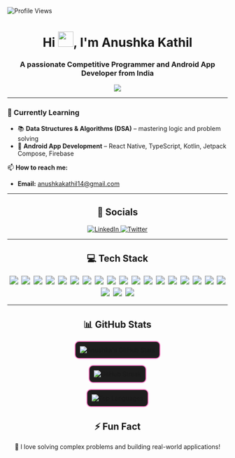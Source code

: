 ![Profile Views](https://komarev.com/ghpvc/?username=Anushka-Kathil&label=Profile%20views&color=F77247&style=flat)

<h1 align="center">
  Hi <img src="https://media.giphy.com/media/hvRJCLFzcasrR4ia7z/giphy.gif" width="35">, I'm Anushka Kathil
</h1>
<h3 align="center">A passionate Competitive Programmer and Android App Developer from India</h3>

<p align="center">
  <img src="https://readme-typing-svg.herokuapp.com?color=F77247&lines=Competitive+Programmer;Android+App+Developer;Kotlin+%7C+C%2B%2B%7C+Java+%7C+MERN+Stack;Problem+Solver+%7C+Tech+Enthusiast&center=true&width=500&height=50">
</p>



---

<h3>🌱 Currently Learning</h3>

<ul>
  <li>📚 <b>Data Structures & Algorithms (DSA)</b> – mastering logic and problem solving</li>
  <li>📱 <b>Android App Development</b> – React Native, TypeScript, Kotlin, Jetpack Compose, Firebase</li>
</ul>

📫 **How to reach me:**  
- **Email:** anushkakathil14@gmail.com  

---

<h2 align="center">🔗 Socials</h2>

<p align="center">
   <a href="https://www.linkedin.com/in/anushka-kathil-201850203/" target="_blank">
    <img src="https://img.shields.io/badge/LinkedIn-0077B5?style=for-the-badge&logo=linkedin&logoColor=white" alt="LinkedIn"/>
  </a>
  <a href="https://twitter.com/anushkakat92518" target="_blank">
    <img src="https://img.shields.io/badge/Twitter-1DA1F2?style=for-the-badge&logo=twitter&logoColor=white" alt="Twitter"/>
  </a>
</p>








---

<h2 align="center">💻 Tech Stack</h2>

<p align="center">
  <!-- canva -->
  <img src="https://img.shields.io/badge/C-00599C?style=flat-square&logo=c&logoColor=white" style="transform: scale(1.25); margin: 4px;" />
  <img src="https://img.shields.io/badge/C++-00599C?style=flat-square&logo=c%2B%2B&logoColor=white" style="transform: scale(1.25); margin: 4px;" />
  <img src="https://img.shields.io/badge/Java-007396?style=flat-square&logo=java&logoColor=white" style="transform: scale(1.25); margin: 4px;" />
  <img src="https://img.shields.io/badge/Kotlin-7F52FF?style=flat-square&logo=kotlin&logoColor=white" style="transform: scale(1.25); margin: 4px;" />
  <img src="https://img.shields.io/badge/MATLAB-0076A8?style=flat-square&logo=mathworks&logoColor=white" style="transform: scale(1.25); margin: 4px;" />
  <img src="https://img.shields.io/badge/HTML5-E34F26?style=flat-square&logo=html5&logoColor=white" style="transform: scale(1.25); margin: 4px;" />
  <img src="https://img.shields.io/badge/CSS3-1572B6?style=flat-square&logo=css3&logoColor=white" style="transform: scale(1.25); margin: 4px;" />
  <img src="https://img.shields.io/badge/JavaScript-F7DF1E?style=flat-square&logo=javascript&logoColor=black" style="transform: scale(1.25); margin: 4px;" />
  <img src="https://img.shields.io/badge/React-20232A?style=flat-square&logo=react&logoColor=61DAFB" style="transform: scale(1.25); margin: 4px;" />
  <img src="https://img.shields.io/badge/Jetpack%20Compose-4285F4?style=flat-square&logo=android&logoColor=white" style="transform: scale(1.25); margin: 4px;" />
  <img src="https://img.shields.io/badge/MVVM-25A162?style=flat-square&logo=android&logoColor=white" style="transform: scale(1.25); margin: 4px;" />
  <img src="https://img.shields.io/badge/Android%20Studio-3DDC84?style=flat-square&logo=android-studio&logoColor=white" style="transform: scale(1.25); margin: 4px;" />
  <img src="https://img.shields.io/badge/MySQL-4479A1?style=flat-square&logo=mysql&logoColor=white" style="transform: scale(1.25); margin: 4px;" />
  <img src="https://img.shields.io/badge/Firebase-FFCA28?style=flat-square&logo=firebase&logoColor=black" style="transform: scale(1.25); margin: 4px;" />
  <img src="https://img.shields.io/badge/JSON-000000?style=flat-square&logo=json&logoColor=white" style="transform: scale(1.25); margin: 4px;" />
  <img src="https://img.shields.io/badge/Git-F05032?style=flat-square&logo=git&logoColor=white" style="transform: scale(1.25); margin: 4px;" />
  <img src="https://img.shields.io/badge/GitHub-181717?style=flat-square&logo=github&logoColor=white" style="transform: scale(1.25); margin: 4px;" />
  <img src="https://img.shields.io/badge/VS%20Code-007ACC?style=flat-square&logo=visual-studio-code&logoColor=white" style="transform: scale(1.25); margin: 4px;" />
  <img src="https://img.shields.io/badge/Canva-00C4CC?style=flat-square&logo=canva&logoColor=white" style="transform: scale(1.25); margin: 4px;" />
  <img src="https://img.shields.io/badge/Figma-F24E1E?style=flat-square&logo=figma&logoColor=white" style="transform: scale(1.25); margin: 4px;" />
  <img src="https://img.shields.io/badge/BlueJ-00274D?style=flat-square&logo=bluej&logoColor=white" style="transform: scale(1.25); margin: 4px;" />
</p>

---
<h2 align="center">📊 GitHub Stats</h2>

<p align="center">
  <img src="https://github-readme-stats.vercel.app/api?username=Anushka-Kathil&show_icons=true&theme=react&hide_border=false&title_color=ff79c6&text_color=b6b6b6&icon_color=ffb86c" 
       alt="Anushka's GitHub Stats" 
       style="border:2px solid #ff79c6; border-radius:10px; background-color:#1e1e1e; padding:10px;"/>
</p>


<p align="center">
  <img src="https://github-readme-streak-stats.herokuapp.com/?user=Anushka-Kathil&theme=react&hide_border=true&stroke=0000&background=00000000&ring=ff79c6&currStreakLabel=ffb86c" alt="GitHub Streak"
  style="border:2px solid #ff79c6; border-radius:10px; background-color:#1e1e1e; padding:10px;"  />
</p>

<p align="center">
  <img src="https://github-readme-stats.vercel.app/api/top-langs/?username=Anushka-Kathil&layout=compact&theme=react&hide_border=false&title_color=ff79c6&text_color=b6b6b6" 
       alt="Top Languages" 
       style="border:2px solid #ff79c6; border-radius:10px; background-color:#1e1e1e; padding:10px;"/>
</p>


<!--
<p align="center">
  <img src="https://github-profile-trophy.vercel.app/?username=Anushka-Kathil&theme=onestar&no-bg=true&no-frame=true&margin-w=15&row=1&column=6" 
       alt="GitHub Trophies" 
       style="border:2px solid #ff79c6; border-radius:10px; background-color:#1e1e1e; padding:10px;"/>
</p>


---

<!-- <h3 align="center">🎵 Spotify Now Playing</h3>
<p align="center">
  <img src="https://novatorem-Anushka-Kathil.vercel.app/api/spotify" alt="Spotify Now Playing" width="400"/>
</p>
-->

<!-- --- -->

<h2 align="center">⚡ Fun Fact</h2>
<p align="center">
  🚀 I love solving complex problems and building real-world applications!
</p>
